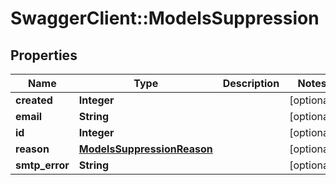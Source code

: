 # SwaggerClient::ModelsSuppression

## Properties
Name | Type | Description | Notes
------------ | ------------- | ------------- | -------------
**created** | **Integer** |  | [optional] 
**email** | **String** |  | [optional] 
**id** | **Integer** |  | [optional] 
**reason** | [**ModelsSuppressionReason**](ModelsSuppressionReason.md) |  | [optional] 
**smtp_error** | **String** |  | [optional] 


